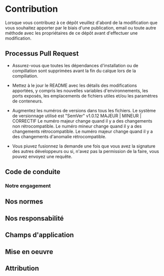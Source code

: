 # Contribution
Lorsque vous contribuez à ce dépôt veuillez d'abord de la modification que vous souhaitez apporter par le biais d'une publication, email ou toute autre méthode avec les propriétaires de ce dépôt avant d'effectuer une modification.

## Processus Pull Request
- Assurez-vous que toutes les dépendances d'installation ou de compillation sont supprimées avant la fin du calque lors de la compiliation.

- Mettez à le jour le README avec les détails des modifications apportées, y compris les nouvelles variables d'environnements, les ports exposés, les emplacements de fichiers utiles et/ou les paramètres de conteneurs.
- Augmentez les numéros de versions dans tous les fichiers. Le système de versionnage utilisé est "SemVer"
    v1.0.12
    MAJEUR | MINEUR | CORRECTIF
    Le numéro majeur change quand il y a des changements non rétrocompatible.
    Le numéro mineur change quand il y a des changements rétrocompatible.
    Le numéro majeur change quand il y a des changements d'anomalie rétrocompatible.
- Vous piuvez fusionnez la demande une fois que vous avez la signature des autres développeurs ou si, n'avez pas la permission de la faire, vous pouvez envoyez une requête.

## Code de conduite

### Notre engagement

## Nos normes

## Nos responsabilité

 ## Champs d'application

  ## Mise en oeuvre

   ## Attribution